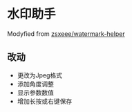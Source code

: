 # 水印助手

Modyfied from [zsxeee/watermark-helper](https://github.com/zsxeee/watermark-helper)

## 改动

- 更改为Jpeg格式
- 添加角度调整
- 显示参数数值
- 增加长按或右键保存
